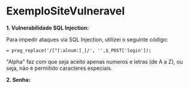 # ExemploSiteVulneravel


<b> 1. Vulnerabilidade SQL Injection: </b>

Para impedir ataques via SQL Injection, utilizei o seguinte código:
```
= preg_replace('/[^[:alnum:]_]/', '',$_POST['login']);
```

"Alpha" faz com que seja aceito apenas numeros e letras (de A a Z), ou seja, não é permitido caracteres especiais.

<b> 2. Senha: </b>

